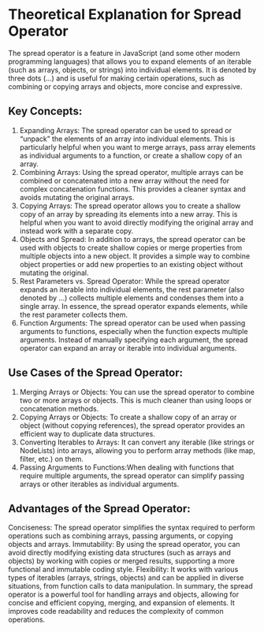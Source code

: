 # Theoretical Explanation for Spread Operator 
The spread operator is a feature in JavaScript (and some other modern programming languages) that allows you to expand elements of an iterable (such as arrays, objects, or strings) into individual elements. It is denoted by three dots (...) and is useful for making certain operations, such as combining or copying arrays and objects, more concise and expressive.

## Key Concepts:
1.	Expanding Arrays:
The spread operator can be used to spread or “unpack” the elements of an array into individual elements. This is particularly helpful when you want to merge arrays, pass array elements as individual arguments to a function, or create a shallow copy of an array.
2.	Combining Arrays:
Using the spread operator, multiple arrays can be combined or concatenated into a new array without the need for complex concatenation functions. This provides a cleaner syntax and avoids mutating the original arrays.
3.	Copying Arrays:
The spread operator allows you to create a shallow copy of an array by spreading its elements into a new array. This is helpful when you want to avoid directly modifying the original array and instead work with a separate copy.
4.	Objects and Spread:
In addition to arrays, the spread operator can be used with objects to create shallow copies or merge properties from multiple objects into a new object. It provides a simple way to combine object properties or add new properties to an existing object without mutating the original.
5.	Rest Parameters vs. Spread Operator:
While the spread operator expands an iterable into individual elements, the rest parameter (also denoted by ...) collects multiple elements and condenses them into a single array. In essence, the spread operator expands elements, while the rest parameter collects them.
6.	Function Arguments:
The spread operator can be used when passing arguments to functions, especially when the function expects multiple arguments. Instead of manually specifying each argument, the spread operator can expand an array or iterable into individual arguments.

## Use Cases of the Spread Operator:
1.	Merging Arrays or Objects:
You can use the spread operator to combine two or more arrays or objects. This is much cleaner than using loops or concatenation methods.
2.	Copying Arrays or Objects:
To create a shallow copy of an array or object (without copying references), the spread operator provides an efficient way to duplicate data structures.
3.	Converting Iterables to Arrays:
It can convert any iterable (like strings or NodeLists) into arrays, allowing you to perform array methods (like map, filter, etc.) on them.
4.	Passing Arguments to Functions:When dealing with functions that require multiple arguments, the spread operator can simplify passing arrays or other iterables as individual arguments.

## Advantages of the Spread Operator:
Conciseness: The spread operator simplifies the syntax required to perform operations such as combining arrays, passing arguments, or copying objects and arrays.
Immutability: By using the spread operator, you can avoid directly modifying existing data structures (such as arrays and objects) by working with copies or merged results, supporting a more functional and immutable coding style.
Flexibility: It works with various types of iterables (arrays, strings, objects) and can be applied in diverse situations, from function calls to data manipulation.
In summary, the spread operator is a powerful tool for handling arrays and objects, allowing for concise and efficient copying, merging, and expansion of elements. It improves code readability and reduces the complexity of common operations.


